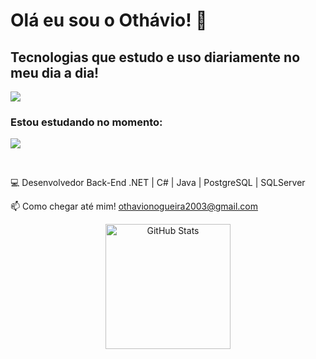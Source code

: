 # Olá eu sou o Othávio! 👋

## Tecnologias que estudo e uso diariamente no meu dia a dia!

<div style="display: inline_block">
<p align="left">
  <a href="https://skillicons.dev">
    <img src="https://skillicons.dev/icons?i=cs,dotnet,postgres,azure" />
  </a>
</p>
</div>

### Estou estudando no momento:
<div style="display: inline_block">
<p align="left">
  <a href="https://skillicons.dev">
    <img src="https://skillicons.dev/icons?i=cs,dotnet,ts,nodejs,java,spring,rabbitmq,docker" />
  </a>
</p>
</div><br/>

💻 Desenvolvedor Back-End .NET | C# | Java | PostgreSQL | SQLServer

📫 Como chegar até mim! othavionogueira2003@gmail.com

<div align="center">
  <img 
      alt="GitHub Stats" 
      height="200" 
      src="https://github-readme-stats.vercel.app/api/top-langs/?username=othaviolr&layout=compact&custom_title=Tecnologias&langs_count=9" 
  />
  </div>
